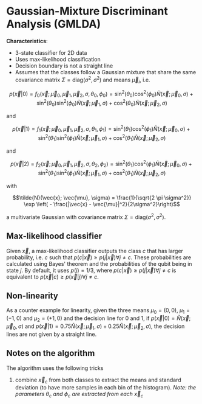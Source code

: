 # Gaussian-Mixture Discriminant Analysis (GMLDA)

**Characteristics**:
- 3-state classifier for 2D data
- Uses max-likelihood classification
- Decision boundary is not a straight line 
- Assumes that the classes follow a Gaussian mixture that share the same covariance matrix $\Sigma=\mathrm{diag}(\sigma^2, \sigma^2)$ and means $\vec{\mu}_i$, i.e.
```math
p(\vec{x}|0) = f_0(\vec{x}; \vec{\mu}_0, \vec{\mu}_1, \vec{\mu}_2, \sigma, \theta_0, \phi_0) = \sin^2(\theta_0)\cos^2(\phi_0)\tilde{N}(\vec{x}; \vec{\mu}_0, \sigma) + 
\sin^2(\theta_0)\sin^2(\phi_0)\tilde{N}(\vec{x}; \vec{\mu}_1, \sigma) + 
\cos^2(\theta_0)\tilde{N}(\vec{x}; \vec{\mu}_2, \sigma)
```
and
```math
p(\vec{x}|1) = f_1(\vec{x}; \vec{\mu}_0, \vec{\mu}_1, \vec{\mu}_2, \sigma, \theta_1, \phi_1) = \sin^2(\theta_1)\cos^2(\phi_1)\tilde{N}(\vec{x}; \vec{\mu}_0, \sigma) + 
\sin^2(\theta_1)\sin^2(\phi_1)\tilde{N}(\vec{x}; \vec{\mu}_1, \sigma) + 
\cos^2(\theta_1)\tilde{N}(\vec{x}; \vec{\mu}_2, \sigma)
```
and 
```math
p(\vec{x}|2) = f_2(\vec{x}; \vec{\mu}_0, \vec{\mu}_1, \vec{\mu}_2, \sigma, \theta_2, \phi_2) = \sin^2(\theta_1)\cos^2(\phi_1)\tilde{N}(\vec{x}; \vec{\mu}_0, \sigma) + 
\sin^2(\theta_1)\sin^2(\phi_1)\tilde{N}(\vec{x}; \vec{\mu}_1, \sigma) + 
\cos^2(\theta_1)\tilde{N}(\vec{x}; \vec{\mu}_2, \sigma)
```
with
```math
\tilde{N}(\vec{x}; \vec{\mu}, \sigma) = \frac{1}{\sqrt{2 \pi \sigma^2}} \exp \left( - \frac{|\vec{x} - \vec{\mu}|^2}{2\sigma^2}\right)
```
a multivariate Gaussian with covariance matrix $\Sigma=\mathrm{diag}(\sigma^2, \sigma^2)$. 

## Max-likelihood classifier

Given $\vec{x}$, a max-likelihood classifier outputs the class $c$ that has larger probability, i.e. $c$ such that $p(c|\vec{x}) \geq p(j|\vec{x}) \forall j \neq c$. These probabilities are calculated using Bayes' theorem and the probabilities of the qubit being in state $j$. By default, it uses $p(j)=1/3$, where $p(c|\vec{x}) \geq p(j|\vec{x}) \forall j \neq c$ is equivalent to $p(\vec{x}|c) \geq p(\vec{x}|j) \forall j \neq c$. 


## Non-linearity

As a counter example for linearity, given the three means $\mu_0 = (0,0)$, $\mu_1 = (-1,0)$ and $\mu_2 = (+1,0)$ and the decision line for 0 and 1, if $p(\vec{x}|0) = \tilde{N}(\vec{x}; \vec{\mu}_0, \sigma)$ and $p(\vec{x}|1) = 0.75\tilde{N}(\vec{x}; \vec{\mu}_1, \sigma) + 0.25\tilde{N}(\vec{x}; \vec{\mu}_2, \sigma)$, the decision lines are not given by a straight line. 

## Notes on the algorithm

The algorithm uses the following tricks
1. combine $\vec{x}_c$ from both classes to extract the means and standard deviation (to have more samples in each bin of the histogram). *Note: the parameters* $\theta_c$ *and* $\phi_c$ *are extracted from each* $\vec{x}_c$ 
